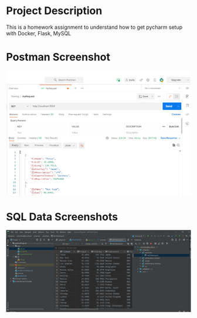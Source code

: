 # Project Description 
This is a homework assignment to understand how to get pycharm setup with Docker, Flask, MySQL

# Postman Screenshot
![postman request output](screenshots/postman.png)

# SQL Data  Screenshots
![pycharm data query](screenshots/query.png)